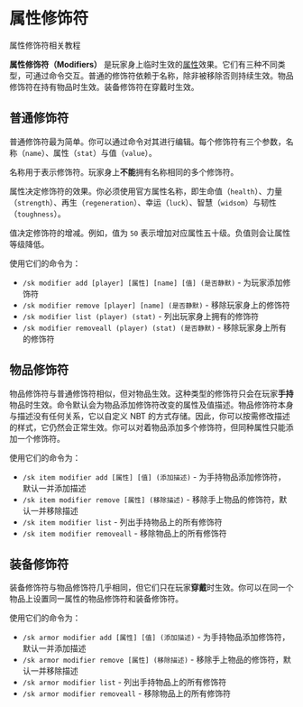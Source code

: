 # 属性修饰符

属性修饰符相关教程

**属性修饰符（Modifiers）** 是玩家身上临时生效的[属性](stats.md)效果。它们有三种不同类型，可通过命令交互。普通的修饰符依赖于名称，除非被移除否则持续生效。物品修饰符在持有物品时生效。装备修饰符在穿戴时生效。

## 普通修饰符

普通修饰符最为简单。你可以通过命令对其进行编辑。每个修饰符有三个参数，名称（`name`）、属性（`stat`）与值（`value`）。

名称用于表示修饰符。玩家身上**不能**拥有名称相同的多个修饰符。

属性决定修饰符的效果。你必须使用官方属性名称，即生命值（`health`）、力量（`strength`）、再生（`regeneration`）、幸运（`luck`）、智慧（`widsom`）与韧性（`toughness`）。

值决定修饰符的增减。例如，值为 `50` 表示增加对应属性五十级。负值则会让属性等级降低。

使用它们的命令为：

* `/sk modifier add [player] [属性] [name] [值] (是否静默)` - 为玩家添加修饰符
* `/sk modifier remove [player] [name] (是否静默)` - 移除玩家身上的修饰符
* `/sk modifier list (player) (stat)` - 列出玩家身上拥有的修饰符
* `/sk modifier removeall (player) (stat) (是否静默)` - 移除玩家身上所有的修饰符

## 物品修饰符

物品修饰符与普通修饰符相似，但对物品生效。这种类型的修饰符只会在玩家**手持**物品时生效。命令默认会为物品添加修饰符改变的属性及值描述。物品修饰符本身与描述没有任何关系，它以自定义 NBT 的方式存储。因此，你可以按需修改描述的样式，它仍然会正常生效。你可以对着物品添加多个修饰符，但同种属性只能添加一个修饰符。

使用它们的命令为：

* `/sk item modifier add [属性] [值] (添加描述)` - 为手持物品添加修饰符，默认一并添加描述
* `/sk item modifier remove [属性] (移除描述)` - 移除手上物品的修饰符，默认一并移除描述
* `/sk item modifier list` - 列出手持物品上的所有修饰符
* `/sk item modifier removeall` - 移除物品上的所有修饰符

## 装备修饰符

装备修饰符与物品修饰符几乎相同，但它们只在玩家**穿戴**时生效。你可以在同一个物品上设置同一属性的物品修饰符和装备修饰符。

使用它们的命令为：

* `/sk armor modifier add [属性] [值] (添加描述)` - 为手持物品添加修饰符，默认一并添加描述
* `/sk armor modifier remove [属性] (移除描述)` - 移除手上物品的修饰符，默认一并移除描述
* `/sk armor modifier list` - 列出手持物品上的所有修饰符
* `/sk armor modifier removeall` - 移除物品上的所有修饰符